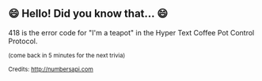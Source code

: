## :smile: Hello! Did you know that... :smile:
418 is the error code for "I'm a teapot" in the Hyper Text Coffee Pot Control Protocol.

<sup>(come back in 5 minutes for the next trivia)</sup>


<sup>Credits: http://numbersapi.com</sup>
